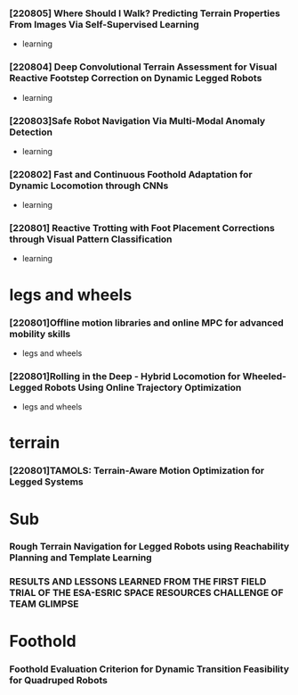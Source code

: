 


### [220805] Where Should I Walk? Predicting Terrain Properties From Images Via Self-Supervised Learning
* learning 

### [220804] Deep Convolutional Terrain Assessment for Visual Reactive Footstep Correction on Dynamic Legged Robots
* learning 
### [220803]Safe Robot Navigation Via Multi-Modal Anomaly Detection
* learning 

### [220802] Fast and Continuous Foothold Adaptation for Dynamic Locomotion through CNNs
* learning 
### [220801] Reactive Trotting with Foot Placement Corrections through Visual Pattern Classification
* learning 











# legs and wheels
### [220801]Offline motion libraries and online MPC for advanced mobility skills
* legs and wheels


### [220801]Rolling in the Deep - Hybrid Locomotion for Wheeled-Legged Robots Using Online Trajectory Optimization
* legs and wheels


# terrain
### [220801]TAMOLS: Terrain-Aware Motion Optimization for Legged Systems
# Sub

### Rough Terrain Navigation for Legged Robots using Reachability Planning and Template Learning


### RESULTS AND LESSONS LEARNED FROM THE FIRST FIELD TRIAL OF THE ESA-ESRIC SPACE RESOURCES CHALLENGE OF TEAM GLIMPSE

# Foothold
### Foothold Evaluation Criterion for Dynamic Transition Feasibility for Quadruped Robots
